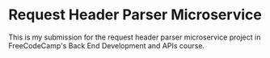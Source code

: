 # Request Header Parser Microservice

This is my submission for the request header parser microservice project in FreeCodeCamp's Back End Development and APIs course.
